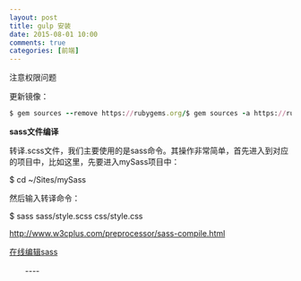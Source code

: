 ```yaml
---
layout: post
title: gulp 安装
date: 2015-08-01 10:00
comments: true
categories: [前端]
---
```

 
注意权限问题

更新镜像：

```ruby
$ gem sources --remove https://rubygems.org/$ gem sources -a https://ruby.taobao.org/$ gem sources -l *** CURRENT SOURCES *** https://ruby.taobao.org# 请确保只有 ruby.taobao.org $ gem install sass
```

**sass文件编译**

转译.scss文件，我们主要使用的是sass命令。其操作非常简单，首先进入到对应的项目中，比如这里，先要进入mySass项目中：


$ cd ~/Sites/mySass

然后输入转译命令：

$ sass sass/style.scss css/style.css

http://www.w3cplus.com/preprocessor/sass-compile.html

[在线编辑sass](http://sassmeister.com/)


 
　　---- 
　　 